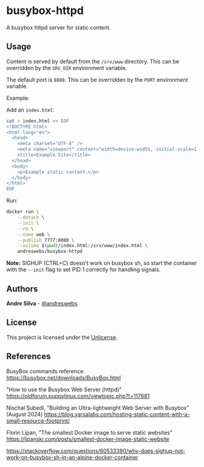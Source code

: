 # busybox-httpd

A busybox httpd server for static content.

## Usage

Content is served by default from the `/srv/www` directory. This can be overridden by the `SRV_DIR` environment variable.

The default port is `8080`. This can be overridden by the `PORT` environment variable.

Example:

Add an `index.html`:

```sh
cat > index.html << EOF
<!DOCTYPE html>
<html lang="en">
  <head>
    <meta charset="UTF-8" />
    <meta name="viewport" content="width=device-width, initial-scale=1.0" />
    <title>Example Site</title>
  </head>
  <body>
    <p>Example static content.</p>
  </body>
</html>
EOF
```

Run:

```sh
docker run \
    --detach \
    --init \
    --rm \
    --name web \
    --publish 7777:8080 \
    --volume $(pwd)/index.html:/srv/www/index.html \
    andreswebs/busybox-httpd
```

**Note:** SIGHUP (CTRL+C) doesn't work on busybox sh, so start the container with the `--init` flag to set PID 1 correctly for handling signals.

## Authors

**Andre Silva** - [@andreswebs](https://github.com/andreswebs)

## License

This project is licensed under the [Unlicense](UNLICENSE).

## References

BusyBox commands reference: <https://busybox.net/downloads/BusyBox.html>

"How to use the Busybox Web Server (httpd)" <https://oldforum.puppylinux.com/viewtopic.php?t=117681>

Nischal Subedi, "Building an Ultra-lightweight Web Server with Busybox" (August 2024) <https://blog.yarsalabs.com/hosting-static-content-with-a-small-resource-footprint/>

Florin Lipan, "The smallest Docker image to serve static websites" <https://lipanski.com/posts/smallest-docker-image-static-website>

<https://stackoverflow.com/questions/60533390/why-does-sighup-not-work-on-busybox-sh-in-an-alpine-docker-container>
